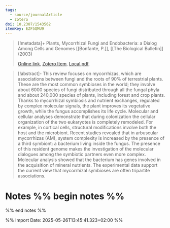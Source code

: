```yaml
---
tags:
  - source/journalArticle
  - zotero
doi: 10.2307/1543562
itemKey: EZF5QMU9
---
```

>[!metadata]+
> Plants, Mycorrhizal Fungi and Endobacteria: a Dialog Among Cells and                     Genomes
> [[Bonfante, P.]], 
> [[The Biological Bulletin]] (2003)
> 
> [Online link](https://www.journals.uchicago.edu/doi/10.2307/1543562), [Zotero Item](zotero://select/library/items/EZF5QMU9), [Local pdf](file://C:/Users/aburg/Documents/references/zotero/storage/MQ2A7Y92/Bonfante2003_PlantsMycorrhizal.pdf), 

>[!abstract]-
>This review focuses on mycorrhizas, which are associations between fungi and the roots of 90% of terrestrial plants. These are the most common symbioses in the world; they involve about 6000 species of fungi distributed through all the fungal phyla and about 240,000 species of plants, including forest and crop plants. Thanks to mycorrhizal symbiosis and nutrient exchanges, regulated by complex molecular signals, the plant improves its vegetative growth, while the fungus accomplishes its life cycle. Molecular and cellular analyses demonstrate that during colonization the cellular organization of the two eukaryotes is completely remodeled. For example, in cortical cells, structural modifications involve both the host and the microbiont. Recent studies revealed that in arbuscular mycorrhizas (AM), system complexity is increased by the presence of a third symbiont: a bacterium living inside the fungus. The presence of this resident genome makes the investigation of the molecular dialogues among the symbiotic partners even more complex. Molecular analysis showed that the bacterium has genes involved in the acquisition of mineral nutrients. The experimental data support the current view that mycorrhizal symbioses are often tripartite associations.

# Notes %% begin notes %%

%% end notes %%




%% Import Date: 2025-05-26T13:45:41.323+02:00 %%
